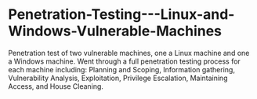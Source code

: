 # Penetration-Testing---Linux-and-Windows-Vulnerable-Machines
Penetration test of two vulnerable machines, one a Linux machine and one a Windows machine. Went through a full penetration testing process for each machine including: Planning and Scoping, Information gathering, Vulnerability Analysis, Exploitation, Privilege Escalation, Maintaining Access, and House Cleaning.
